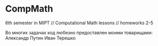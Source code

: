 # CompMath
6th semester in MIPT // Computational Math lessons // homeworks 2-5 

Во многих задачах код любезно предоставлен моими товарищами:
Александр Путин
Иван Терешко
